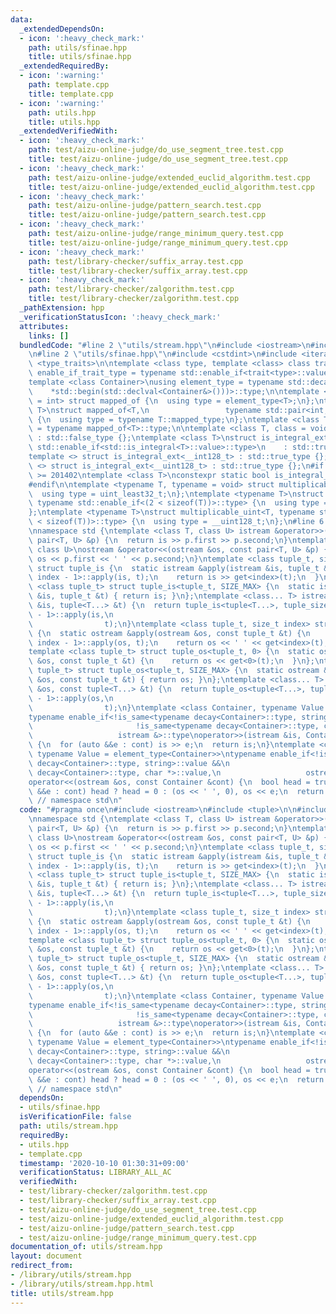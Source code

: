 ```yaml
---
data:
  _extendedDependsOn:
  - icon: ':heavy_check_mark:'
    path: utils/sfinae.hpp
    title: utils/sfinae.hpp
  _extendedRequiredBy:
  - icon: ':warning:'
    path: template.cpp
    title: template.cpp
  - icon: ':warning:'
    path: utils.hpp
    title: utils.hpp
  _extendedVerifiedWith:
  - icon: ':heavy_check_mark:'
    path: test/aizu-online-judge/do_use_segment_tree.test.cpp
    title: test/aizu-online-judge/do_use_segment_tree.test.cpp
  - icon: ':heavy_check_mark:'
    path: test/aizu-online-judge/extended_euclid_algorithm.test.cpp
    title: test/aizu-online-judge/extended_euclid_algorithm.test.cpp
  - icon: ':heavy_check_mark:'
    path: test/aizu-online-judge/pattern_search.test.cpp
    title: test/aizu-online-judge/pattern_search.test.cpp
  - icon: ':heavy_check_mark:'
    path: test/aizu-online-judge/range_minimum_query.test.cpp
    title: test/aizu-online-judge/range_minimum_query.test.cpp
  - icon: ':heavy_check_mark:'
    path: test/library-checker/suffix_array.test.cpp
    title: test/library-checker/suffix_array.test.cpp
  - icon: ':heavy_check_mark:'
    path: test/library-checker/zalgorithm.test.cpp
    title: test/library-checker/zalgorithm.test.cpp
  _pathExtension: hpp
  _verificationStatusIcon: ':heavy_check_mark:'
  attributes:
    links: []
  bundledCode: "#line 2 \"utils/stream.hpp\"\n#include <iostream>\n#include <tuple>\n\
    \n#line 2 \"utils/sfinae.hpp\"\n#include <cstdint>\n#include <iterator>\n#include\
    \ <type_traits>\n\ntemplate <class type, template <class> class trait>\nusing\
    \ enable_if_trait_type = typename std::enable_if<trait<type>::value>::type;\n\n\
    template <class Container>\nusing element_type = typename std::decay<decltype(\n\
    \    *std::begin(std::declval<Container&>()))>::type;\n\ntemplate <class T, class\
    \ = int> struct mapped_of {\n  using type = element_type<T>;\n};\ntemplate <class\
    \ T>\nstruct mapped_of<T,\n                 typename std::pair<int, typename T::mapped_type>::first_type>\
    \ {\n  using type = typename T::mapped_type;\n};\ntemplate <class T> using mapped_type\
    \ = typename mapped_of<T>::type;\n\ntemplate <class T, class = void> struct is_integral_ext\
    \ : std::false_type {};\ntemplate <class T>\nstruct is_integral_ext<\n    T, typename\
    \ std::enable_if<std::is_integral<T>::value>::type>\n    : std::true_type {};\n\
    template <> struct is_integral_ext<__int128_t> : std::true_type {};\ntemplate\
    \ <> struct is_integral_ext<__uint128_t> : std::true_type {};\n#if __cplusplus\
    \ >= 201402\ntemplate <class T>\nconstexpr static bool is_integral_ext_v = is_integral_ext<T>::value;\n\
    #endif\n\ntemplate <typename T, typename = void> struct multiplicable_uint {\n\
    \  using type = uint_least32_t;\n};\ntemplate <typename T>\nstruct multiplicable_uint<T,\
    \ typename std::enable_if<(2 < sizeof(T))>::type> {\n  using type = uint_least64_t;\n\
    };\ntemplate <typename T>\nstruct multiplicable_uint<T, typename std::enable_if<(4\
    \ < sizeof(T))>::type> {\n  using type = __uint128_t;\n};\n#line 6 \"utils/stream.hpp\"\
    \nnamespace std {\ntemplate <class T, class U> istream &operator>>(istream &is,\
    \ pair<T, U> &p) {\n  return is >> p.first >> p.second;\n}\ntemplate <class T,\
    \ class U>\nostream &operator<<(ostream &os, const pair<T, U> &p) {\n  return\
    \ os << p.first << ' ' << p.second;\n}\ntemplate <class tuple_t, size_t index>\
    \ struct tuple_is {\n  static istream &apply(istream &is, tuple_t &t) {\n    tuple_is<tuple_t,\
    \ index - 1>::apply(is, t);\n    return is >> get<index>(t);\n  }\n};\ntemplate\
    \ <class tuple_t> struct tuple_is<tuple_t, SIZE_MAX> {\n  static istream &apply(istream\
    \ &is, tuple_t &t) { return is; }\n};\ntemplate <class... T> istream &operator>>(istream\
    \ &is, tuple<T...> &t) {\n  return tuple_is<tuple<T...>, tuple_size<tuple<T...>>::value\
    \ - 1>::apply(is,\n                                                          \
    \                t);\n}\ntemplate <class tuple_t, size_t index> struct tuple_os\
    \ {\n  static ostream &apply(ostream &os, const tuple_t &t) {\n    tuple_os<tuple_t,\
    \ index - 1>::apply(os, t);\n    return os << ' ' << get<index>(t);\n  }\n};\n\
    template <class tuple_t> struct tuple_os<tuple_t, 0> {\n  static ostream &apply(ostream\
    \ &os, const tuple_t &t) {\n    return os << get<0>(t);\n  }\n};\ntemplate <class\
    \ tuple_t> struct tuple_os<tuple_t, SIZE_MAX> {\n  static ostream &apply(ostream\
    \ &os, const tuple_t &t) { return os; }\n};\ntemplate <class... T> ostream &operator<<(ostream\
    \ &os, const tuple<T...> &t) {\n  return tuple_os<tuple<T...>, tuple_size<tuple<T...>>::value\
    \ - 1>::apply(os,\n                                                          \
    \                t);\n}\ntemplate <class Container, typename Value = element_type<Container>>\n\
    typename enable_if<!is_same<typename decay<Container>::type, string>::value &&\n\
    \                       !is_same<typename decay<Container>::type, char *>::value,\n\
    \                   istream &>::type\noperator>>(istream &is, Container &cont)\
    \ {\n  for (auto &&e : cont) is >> e;\n  return is;\n}\ntemplate <class Container,\
    \ typename Value = element_type<Container>>\ntypename enable_if<!is_same<typename\
    \ decay<Container>::type, string>::value &&\n                       !is_same<typename\
    \ decay<Container>::type, char *>::value,\n                   ostream &>::type\n\
    operator<<(ostream &os, const Container &cont) {\n  bool head = true;\n  for (auto\
    \ &&e : cont) head ? head = 0 : (os << ' ', 0), os << e;\n  return os;\n}\n} \
    \ // namespace std\n"
  code: "#pragma once\n#include <iostream>\n#include <tuple>\n\n#include \"sfinae.hpp\"\
    \nnamespace std {\ntemplate <class T, class U> istream &operator>>(istream &is,\
    \ pair<T, U> &p) {\n  return is >> p.first >> p.second;\n}\ntemplate <class T,\
    \ class U>\nostream &operator<<(ostream &os, const pair<T, U> &p) {\n  return\
    \ os << p.first << ' ' << p.second;\n}\ntemplate <class tuple_t, size_t index>\
    \ struct tuple_is {\n  static istream &apply(istream &is, tuple_t &t) {\n    tuple_is<tuple_t,\
    \ index - 1>::apply(is, t);\n    return is >> get<index>(t);\n  }\n};\ntemplate\
    \ <class tuple_t> struct tuple_is<tuple_t, SIZE_MAX> {\n  static istream &apply(istream\
    \ &is, tuple_t &t) { return is; }\n};\ntemplate <class... T> istream &operator>>(istream\
    \ &is, tuple<T...> &t) {\n  return tuple_is<tuple<T...>, tuple_size<tuple<T...>>::value\
    \ - 1>::apply(is,\n                                                          \
    \                t);\n}\ntemplate <class tuple_t, size_t index> struct tuple_os\
    \ {\n  static ostream &apply(ostream &os, const tuple_t &t) {\n    tuple_os<tuple_t,\
    \ index - 1>::apply(os, t);\n    return os << ' ' << get<index>(t);\n  }\n};\n\
    template <class tuple_t> struct tuple_os<tuple_t, 0> {\n  static ostream &apply(ostream\
    \ &os, const tuple_t &t) {\n    return os << get<0>(t);\n  }\n};\ntemplate <class\
    \ tuple_t> struct tuple_os<tuple_t, SIZE_MAX> {\n  static ostream &apply(ostream\
    \ &os, const tuple_t &t) { return os; }\n};\ntemplate <class... T> ostream &operator<<(ostream\
    \ &os, const tuple<T...> &t) {\n  return tuple_os<tuple<T...>, tuple_size<tuple<T...>>::value\
    \ - 1>::apply(os,\n                                                          \
    \                t);\n}\ntemplate <class Container, typename Value = element_type<Container>>\n\
    typename enable_if<!is_same<typename decay<Container>::type, string>::value &&\n\
    \                       !is_same<typename decay<Container>::type, char *>::value,\n\
    \                   istream &>::type\noperator>>(istream &is, Container &cont)\
    \ {\n  for (auto &&e : cont) is >> e;\n  return is;\n}\ntemplate <class Container,\
    \ typename Value = element_type<Container>>\ntypename enable_if<!is_same<typename\
    \ decay<Container>::type, string>::value &&\n                       !is_same<typename\
    \ decay<Container>::type, char *>::value,\n                   ostream &>::type\n\
    operator<<(ostream &os, const Container &cont) {\n  bool head = true;\n  for (auto\
    \ &&e : cont) head ? head = 0 : (os << ' ', 0), os << e;\n  return os;\n}\n} \
    \ // namespace std\n"
  dependsOn:
  - utils/sfinae.hpp
  isVerificationFile: false
  path: utils/stream.hpp
  requiredBy:
  - utils.hpp
  - template.cpp
  timestamp: '2020-10-10 01:30:31+09:00'
  verificationStatus: LIBRARY_ALL_AC
  verifiedWith:
  - test/library-checker/zalgorithm.test.cpp
  - test/library-checker/suffix_array.test.cpp
  - test/aizu-online-judge/do_use_segment_tree.test.cpp
  - test/aizu-online-judge/extended_euclid_algorithm.test.cpp
  - test/aizu-online-judge/pattern_search.test.cpp
  - test/aizu-online-judge/range_minimum_query.test.cpp
documentation_of: utils/stream.hpp
layout: document
redirect_from:
- /library/utils/stream.hpp
- /library/utils/stream.hpp.html
title: utils/stream.hpp
---
```

